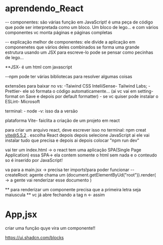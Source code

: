 # aprendendo_React


-- componentes: são várias função em JavaScript! é uma peça de código que pode ser interpretada como um bloco. Um bloco de lego...
e com vários componentes vc monta páginas e páginas completas

-- explicação melhor de componentes:
    ele divide a aplicação em componenetes que vários deles combinados se forma uma grande estrutura
    usando um JSX para escreve-lo 
    pode se pensar como pecinhas de lego...

**JSX- é um html com javascript

--npm  pode ter várias bibliotecas para resolver algumas coisas

extensões para baixar no vs:
    -Taiwind CSS InteliiSense- Tailwind Labs;
    -Prettier- ele só formata o código automaticamente... (ai vc vai em setting- format on Save e depois por default formatter)
    - se vc quiser pode instalar o ESLint- Microsoft

terminal:
    - node -v:
        isso da a versão 


plataforma Vite- faiclita a criação de um projeto em react

para criar um arquivo react, deve escrever isso no terminal: 
    npm creat vite@5.5.2 .
    escolha React depois
    depois selecione JavaScript
    ai ele vai instalar tudo que precisa e depois
    ai depois colocar "npm run dev"


vai ter um index.html -> o react tem uma aplicação SPA(Single Page Application)
essa SPA-> ela contem somente o html sem nada e o conteudo so é inserido por JavaScript! 

va para a main.jsx -> precisa ter imports!para poder funcionar
-- createRoot: agente chama um (document.getElementByUd("root")).render( -> a gente vai renderizar esse documento
    <StricMode>
    <App />
    </StrictMode>
)

** para renderizar um componente precisa que a primeira letra seja maiuscula
** vc já abre fechando a tag n <tag /> <- assim



# App,jsx
criar uma função quye vira um componente!!




https://ui.shadcn.com/blocks
